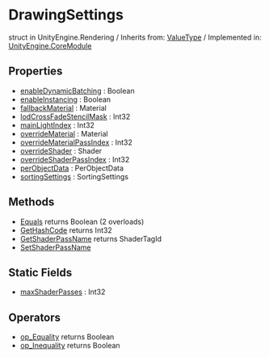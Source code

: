 # DrawingSettings
struct in UnityEngine.Rendering
 / Inherits from: <a href="https://docs.unity3d.com/6000.2/Documentation/ScriptReference/ValueType.html">ValueType</a> / Implemented in: <a href="https://docs.unity3d.com/6000.2/Documentation/ScriptReference/UnityEngine.CoreModule.html">UnityEngine.CoreModule</a>

## Properties
- <a href="https://docs.unity3d.com/6000.2/Documentation/ScriptReference/DrawingSettings-enableDynamicBatching.html">enableDynamicBatching</a> : Boolean
- <a href="https://docs.unity3d.com/6000.2/Documentation/ScriptReference/DrawingSettings-enableInstancing.html">enableInstancing</a> : Boolean
- <a href="https://docs.unity3d.com/6000.2/Documentation/ScriptReference/DrawingSettings-fallbackMaterial.html">fallbackMaterial</a> : Material
- <a href="https://docs.unity3d.com/6000.2/Documentation/ScriptReference/DrawingSettings-lodCrossFadeStencilMask.html">lodCrossFadeStencilMask</a> : Int32
- <a href="https://docs.unity3d.com/6000.2/Documentation/ScriptReference/DrawingSettings-mainLightIndex.html">mainLightIndex</a> : Int32
- <a href="https://docs.unity3d.com/6000.2/Documentation/ScriptReference/DrawingSettings-overrideMaterial.html">overrideMaterial</a> : Material
- <a href="https://docs.unity3d.com/6000.2/Documentation/ScriptReference/DrawingSettings-overrideMaterialPassIndex.html">overrideMaterialPassIndex</a> : Int32
- <a href="https://docs.unity3d.com/6000.2/Documentation/ScriptReference/DrawingSettings-overrideShader.html">overrideShader</a> : Shader
- <a href="https://docs.unity3d.com/6000.2/Documentation/ScriptReference/DrawingSettings-overrideShaderPassIndex.html">overrideShaderPassIndex</a> : Int32
- <a href="https://docs.unity3d.com/6000.2/Documentation/ScriptReference/DrawingSettings-perObjectData.html">perObjectData</a> : PerObjectData
- <a href="https://docs.unity3d.com/6000.2/Documentation/ScriptReference/DrawingSettings-sortingSettings.html">sortingSettings</a> : SortingSettings

## Methods
- <a href="https://docs.unity3d.com/6000.2/Documentation/ScriptReference/DrawingSettings.Equals.html">Equals</a> returns Boolean (2 overloads)
- <a href="https://docs.unity3d.com/6000.2/Documentation/ScriptReference/DrawingSettings.GetHashCode.html">GetHashCode</a> returns Int32
- <a href="https://docs.unity3d.com/6000.2/Documentation/ScriptReference/DrawingSettings.GetShaderPassName.html">GetShaderPassName</a> returns ShaderTagId
- <a href="https://docs.unity3d.com/6000.2/Documentation/ScriptReference/DrawingSettings.SetShaderPassName.html">SetShaderPassName</a>

## Static Fields
- <a href="https://docs.unity3d.com/6000.2/Documentation/ScriptReference/DrawingSettings-maxShaderPasses.html">maxShaderPasses</a> : Int32

## Operators
- <a href="https://docs.unity3d.com/6000.2/Documentation/ScriptReference/DrawingSettings.op_Equality.html">op_Equality</a> returns Boolean
- <a href="https://docs.unity3d.com/6000.2/Documentation/ScriptReference/DrawingSettings.op_Inequality.html">op_Inequality</a> returns Boolean
